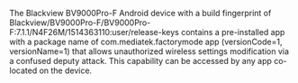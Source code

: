 The Blackview BV9000Pro-F Android device with a build fingerprint of Blackview/BV9000Pro-F/BV9000Pro-F:7.1.1/N4F26M/1514363110:user/release-keys contains a pre-installed app with a package name of com.mediatek.factorymode app (versionCode=1, versionName=1) that allows unauthorized wireless settings modification via a confused deputy attack. This capability can be accessed by any app co-located on the device.